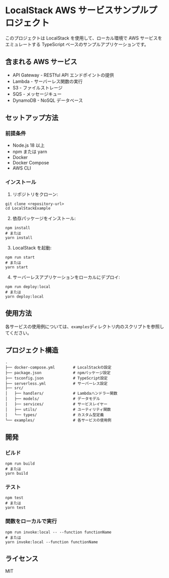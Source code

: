 # LocalStack AWS サービスサンプルプロジェクト

このプロジェクトは LocalStack を使用して、ローカル環境で AWS サービスをエミュレートする TypeScript ベースのサンプルアプリケーションです。

## 含まれる AWS サービス

- API Gateway - RESTful API エンドポイントの提供
- Lambda - サーバーレス関数の実行
- S3 - ファイルストレージ
- SQS - メッセージキュー
- DynamoDB - NoSQL データベース

## セットアップ方法

### 前提条件

- Node.js 18 以上
- npm または yarn
- Docker
- Docker Compose
- AWS CLI

### インストール

1. リポジトリをクローン:

```
git clone <repository-url>
cd LocalStackExample
```

2. 依存パッケージをインストール:

```
npm install
# または
yarn install
```

3. LocalStack を起動:

```
npm run start
# または
yarn start
```

4. サーバーレスアプリケーションをローカルにデプロイ:

```
npm run deploy:local
# または
yarn deploy:local
```

## 使用方法

各サービスの使用例については、`examples`ディレクトリ内のスクリプトを参照してください。

## プロジェクト構造

```
.
├── docker-compose.yml        # LocalStackの設定
├── package.json              # npmパッケージ設定
├── tsconfig.json             # TypeScript設定
├── serverless.yml            # サーバーレス設定
├── src/
│   ├── handlers/             # Lambdaハンドラー関数
│   ├── models/               # データモデル
│   ├── services/             # サービスレイヤー
│   ├── utils/                # ユーティリティ関数
│   └── types/                # カスタム型定義
└── examples/                 # 各サービスの使用例
```

## 開発

### ビルド

```
npm run build
# または
yarn build
```

### テスト

```
npm test
# または
yarn test
```

### 関数をローカルで実行

```
npm run invoke:local -- --function functionName
# または
yarn invoke:local --function functionName
```

## ライセンス

MIT
